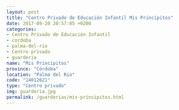 ```yaml
---
layout: post
title: "Centro Privado de Educación Infantil Mis Principitos"
date: 2017-09-20 20:57:05 +0200
categories:
- Centro Privado de Educación Infantil
- cordoba
- palma-del-rio
- Centro privado
- guarderia
name: "Mis Principitos"
province: "Córdoba"
location: "Palma del Rio"
code: "14012621"
type: "Centro privado"
img: guarderia.jpg
permalink: /guarderias/mis-principitos.html
---
```

